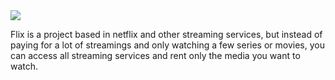 <img src="https://img.shields.io/badge/Netflix-E50914?style=for-the-badge&logo=netflix&logoColor=white">

Flix is a project based in netflix and other streaming services, but instead of paying for a lot of streamings and only watching a few series or movies, you can access all streaming services and rent only the media you want to watch.
